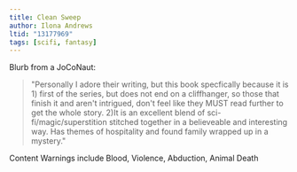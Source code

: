 ```yaml
---
title: Clean Sweep
author: Ilona Andrews
ltid: "13177969"
tags: [scifi, fantasy]
---
```


Blurb from a JoCoNaut:

> "Personally I adore their writing, but this book specfically because it is 1)
> first of the series, but does not end on a cliffhanger, so those that finish
> it and aren't intrigued, don't feel like they MUST read further to get the
> whole story. 2)It is an excellent blend of sci-fi/magic/superstition stitched
> together in a believeable and interesting way. Has themes of hospitality and
> found family wrapped up in a mystery."

Content Warnings include Blood, Violence, Abduction, Animal Death
